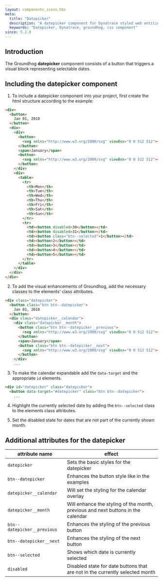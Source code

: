 ```yaml
---
layout: components_icons.hbs
meta:
  title: "Datepicker"
  description: "A datepicker component for Dynatrace styled web entities with css and markup examples."
  keywords: "Datepicker, Dynatrace, groundhog, css component"
since: 5.2.0
---
```


## Introduction
The Groundhog **datepicker** component consists of a button that triggers a visual block representing selectable dates.

## Including the datepicker component

1. To include a datepicker component into your project, first create the html structure according to the example:
```html
<div>
  <button>
    Jan 01, 2018
  </button>
  <div>
    <div>
      <button>
        <svg xmlns="http://www.w3.org/2000/svg" viewBox="0 0 512 512"><path d="M189.246 446L364.49 270.758v-29.52L189.245 66l-41.735 41.742L295.764 256 147.51 404.252z"/></svg>        
      </button>
      <span>January</span>
      <button>
        <svg xmlns="http://www.w3.org/2000/svg" viewBox="0 0 512 512"><path d="M189.246 446L364.49 270.758v-29.52L189.245 66l-41.735 41.742L295.764 256 147.51 404.252z"/></svg>
      </button>
    </div>
    <div>
      <table>
        <tr>
          <th>Mon</th>
          <th>Tue</th> 
          <th>Wed</th>
          <th>Thu</th>
          <th>Fri</th> 
          <th>Sat</th>
          <th>Sun</th>
        </tr>
        <tr>
          <td><button disabled>30</button></td>
          <td><button disabled>31</button></td> 
          <td><button class="btn--selected">1</button></td>
          <td><button>2</button></td>
          <td><button>3</button></td> 
          <td><button>4</button></td>
          <td><button>5</button></td>
        </tr>
      </table>
    </div>
  </div>
</div>
```

2. To add the visual enhancements of Groundhog, add the necessary classes to the elements' class attributes.
```html
<div class="datepicker">
  <button class="btn btn--datepicker">
    Jan 01, 2018
  </button>
  <div class="datepicker__calendar">
    <div class="datepicker__month">
      <button class="btn btn--datepicker__previous">
        <svg xmlns="http://www.w3.org/2000/svg" viewBox="0 0 512 512"><path d="M189.246 446L364.49 270.758v-29.52L189.245 66l-41.735 41.742L295.764 256 147.51 404.252z"/></svg>        
      </button>
      <span>January</span>
      <button class="btn btn--datepicker__next">
        <svg xmlns="http://www.w3.org/2000/svg" viewBox="0 0 512 512"><path d="M189.246 446L364.49 270.758v-29.52L189.245 66l-41.735 41.742L295.764 256 147.51 404.252z"/></svg>
      </button>
    </div>
    ...
```

3. To make the calendar expandable add the `data-target` and the appropriate `id` elements.
```html
<div id="datepicker" class="datepicker">
  <button data-target="#datepicker" class="btn btn--datepicker">
    ...
```

4. Highlight the currently selected date by adding the `btn--selected` class to the elements class attributes.

5. Set the disabled state for dates that are not part of the currently shown month. 

## Additional attributes for the datepicker
| attribute name | effect |
|----------------|--------|
| `datepicker`      | Sets the basic styles for the datepicker |
| `btn--datepicker`      | Enhances the button style like in the examples |
| `datepicker__calendar`      | Will set the styling for the calendar overlay |
| `datepicker__month`      | Will enhance the styling of the month, previous and next buttons in the calendar |
| `btn--datepicker__previous`      | Enhances the styling of the previous button |
| `btn--datepicker__next`      | Enhances the styling of the next button |
| `btn--selected`      | Shows which date is currently selected |
| `disabled`      | Disabled state for date buttons that are not in the currently selected month |


